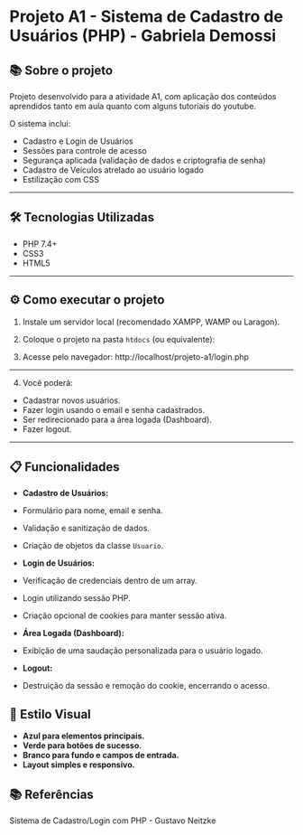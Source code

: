 # Projeto A1 - Sistema de Cadastro de Usuários (PHP) - Gabriela Demossi

## 📚 Sobre o projeto
Projeto desenvolvido para a atividade A1, com aplicação dos conteúdos aprendidos tanto em aula quanto com alguns tutoriais do youtube.

O sistema inclui:
- Cadastro e Login de Usuários
- Sessões para controle de acesso
- Segurança aplicada (validação de dados e criptografia de senha)
- Cadastro de Veículos atrelado ao usuário logado
- Estilização com CSS

---

## 🛠️ Tecnologias Utilizadas
- PHP 7.4+
- CSS3
- HTML5

---

## ⚙️ Como executar o projeto

1. Instale um servidor local (recomendado XAMPP, WAMP ou Laragon).

2. Coloque o projeto na pasta `htdocs` (ou equivalente):

3. Acesse pelo navegador: http://localhost/projeto-a1/login.php
---

4. Você poderá:
- Cadastrar novos usuários.
- Fazer login usando o email e senha cadastrados.
- Ser redirecionado para a área logada (Dashboard).
- Fazer logout.

---

## 📋 Funcionalidades

- **Cadastro de Usuários:**
- Formulário para nome, email e senha.
- Validação e sanitização de dados.
- Criação de objetos da classe `Usuario`.

- **Login de Usuários:**
- Verificação de credenciais dentro de um array.
- Login utilizando sessão PHP.
- Criação opcional de cookies para manter sessão ativa.

- **Área Logada (Dashboard):**
- Exibição de uma saudação personalizada para o usuário logado.

- **Logout:**
- Destruição da sessão e remoção do cookie, encerrando o acesso.

## 🎨 Estilo Visual

- **Azul para elementos principais.**
- **Verde para botões de sucesso.**
- **Branco para fundo e campos de entrada.**
- **Layout simples e responsivo.**


## 📚 Referências

Sistema de Cadastro/Login com PHP - Gustavo Neitzke
